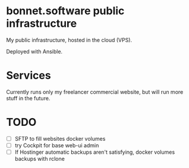 # bonnet.software public infrastructure

My public infrastructure, hosted in the cloud (VPS).

Deployed with Ansible.

# Services

Currently runs only my freelancer commercial website, but will run more stuff in the future.

# TODO

- [ ] SFTP to fill websites docker volumes
- [ ] try Cockpit for base web-ui admin
- [ ] If Hostinger automatic backups aren't satisfying, docker volumes backups with rclone
